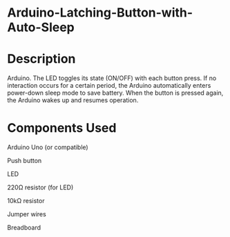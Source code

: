 # Arduino-Latching-Button-with-Auto-Sleep

# Description

Arduino. The LED toggles its state (ON/OFF) with each button press. If no interaction occurs for a certain period, the Arduino automatically enters power-down sleep mode to save battery. When the button is pressed again, the Arduino wakes up and resumes operation.

#  Components Used


Arduino Uno (or compatible)

Push button

LED

220Ω resistor (for LED)

10kΩ resistor 

Jumper wires













Breadboard

